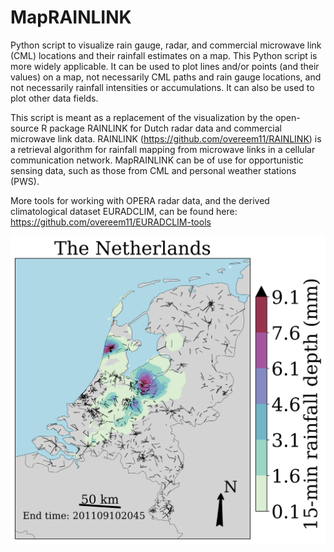 # MapRAINLINK
Python script to visualize rain gauge, radar, and commercial microwave link (CML) locations and their rainfall estimates on a map. This Python script is more widely applicable. It can be used to plot lines and/or points (and their values) on a map, not necessarily CML paths and rain gauge locations, and not necessarily rainfall intensities or accumulations. It can also be used to plot other data fields.

This script is meant as a replacement of the visualization by the open-source R package RAINLINK for Dutch radar data and commercial microwave link data. RAINLINK (https://github.com/overeem11/RAINLINK) is a retrieval algorithm for rainfall mapping from microwave links in a cellular communication network. MapRAINLINK can be of use for opportunistic sensing data, such as those from CML and personal weather stations (PWS).

More tools for working with OPERA radar data, and the derived climatological dataset EURADCLIM, can be found here: https://github.com/overeem11/EURADCLIM-tools

![](Netherlands.jpg)
